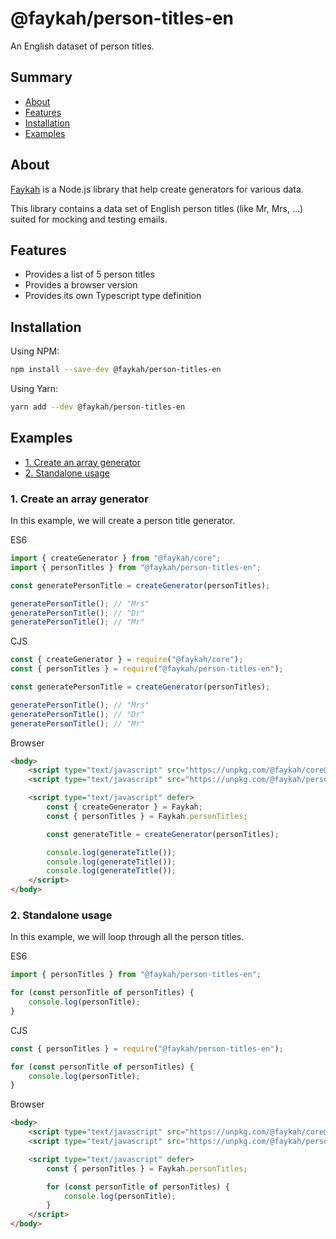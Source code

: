 # @faykah/person-titles-en

An English dataset of person titles.

## Summary

- [About](#about)
- [Features](#features)
- [Installation](#installation)
- [Examples](#examples)

## About

[Faykah](https://github.com/faykah/core) is a Node.js library that help create generators for various data.

This library contains a data set of English person titles (like Mr, Mrs, ...) suited for mocking and testing emails.

## Features

- Provides a list of 5 person titles
- Provides a browser version
- Provides its own Typescript type definition

## Installation

Using NPM:

```bash
npm install --save-dev @faykah/person-titles-en
```

Using Yarn:

```bash
yarn add --dev @faykah/person-titles-en
```

## Examples

- [1. Create an array generator](#1-create-an-array-generator)
- [2. Standalone usage](#2-standalone-usage)

### 1. Create an array generator

In this example, we will create a person title generator.

ES6

```ts
import { createGenerator } from "@faykah/core";
import { personTitles } from "@faykah/person-titles-en";

const generatePersonTitle = createGenerator(personTitles);

generatePersonTitle(); // "Mrs"
generatePersonTitle(); // "Dr"
generatePersonTitle(); // "Mr"
```

CJS

```ts
const { createGenerator } = require("@faykah/core");
const { personTitles } = require("@faykah/person-titles-en");

const generatePersonTitle = createGenerator(personTitles);

generatePersonTitle(); // "Mrs"
generatePersonTitle(); // "Dr"
generatePersonTitle(); // "Mr"
```

Browser

```html
<body>
	<script type="text/javascript" src="https://unpkg.com/@faykah/core@0.1.0/lib/index.browser.min.js" defer></script>
	<script type="text/javascript" src="https://unpkg.com/@faykah/person-titles-en@0.1.1/lib/index.browser.min.js" defer></script>

	<script type="text/javascript" defer>
		const { createGenerator } = Faykah;
		const { personTitles } = Faykah.personTitles;

		const generateTitle = createGenerator(personTitles);

		console.log(generateTitle());
		console.log(generateTitle());
		console.log(generateTitle());
	</script>
</body>
```

### 2. Standalone usage

In this example, we will loop through all the person titles.

ES6

```ts
import { personTitles } from "@faykah/person-titles-en";

for (const personTitle of personTitles) {
	console.log(personTitle);
}
```

CJS

```ts
const { personTitles } = require("@faykah/person-titles-en");

for (const personTitle of personTitles) {
	console.log(personTitle);
}
```

Browser

```html
<body>
	<script type="text/javascript" src="https://unpkg.com/@faykah/core@0.1.0/lib/index.browser.min.js" defer></script>
	<script type="text/javascript" src="https://unpkg.com/@faykah/person-titles-en@0.1.1/lib/index.browser.min.js" defer></script>

	<script type="text/javascript" defer>
		const { personTitles } = Faykah.personTitles;

		for (const personTitle of personTitles) {
			console.log(personTitle);
		}
	</script>
</body>
```
